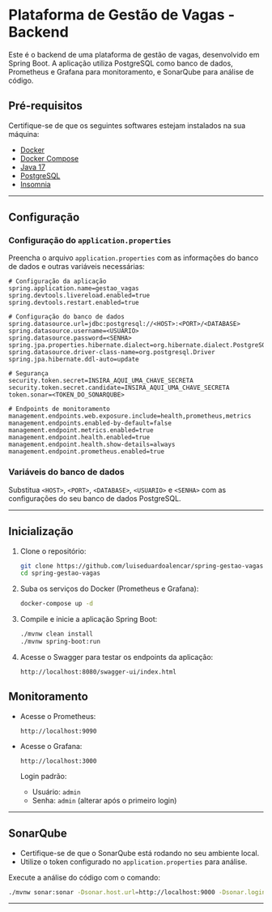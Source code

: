 # Plataforma de Gestão de Vagas - Backend

Este é o backend de uma plataforma de gestão de vagas, desenvolvido em Spring Boot. A aplicação utiliza PostgreSQL como banco de dados, Prometheus e Grafana para monitoramento, e SonarQube para análise de código.

## Pré-requisitos

Certifique-se de que os seguintes softwares estejam instalados na sua máquina:

- [Docker](https://www.docker.com/)
- [Docker Compose](https://docs.docker.com/compose/)
- [Java 17](https://www.oracle.com/java/technologies/javase/jdk17-archive-downloads.html)
- [PostgreSQL](https://www.postgresql.org/)
- [Insomnia](https://insomnia.rest/)

---

## Configuração

### Configuração do `application.properties`

Preencha o arquivo `application.properties` com as informações do banco de dados e outras variáveis necessárias:

```properties
# Configuração da aplicação
spring.application.name=gestao_vagas
spring.devtools.livereload.enabled=true
spring.devtools.restart.enabled=true

# Configuração do banco de dados
spring.datasource.url=jdbc:postgresql://<HOST>:<PORT>/<DATABASE>
spring.datasource.username=<USUARIO>
spring.datasource.password=<SENHA>
spring.jpa.properties.hibernate.dialect=org.hibernate.dialect.PostgreSQLDialect
spring.datasource.driver-class-name=org.postgresql.Driver
spring.jpa.hibernate.ddl-auto=update

# Segurança
security.token.secret=INSIRA_AQUI_UMA_CHAVE_SECRETA
security.token.secret.candidate=INSIRA_AQUI_UMA_CHAVE_SECRETA
token.sonar=<TOKEN_DO_SONARQUBE>

# Endpoints de monitoramento
management.endpoints.web.exposure.include=health,prometheus,metrics
management.endpoints.enabled-by-default=false
management.endpoint.metrics.enabled=true
management.endpoint.health.enabled=true
management.endpoint.health.show-details=always
management.endpoint.prometheus.enabled=true
```

### Variáveis do banco de dados

Substitua `<HOST>`, `<PORT>`, `<DATABASE>`, `<USUARIO>` e `<SENHA>` com as configurações do seu banco de dados PostgreSQL.

---

## Inicialização

1. Clone o repositório:
   ```bash
   git clone https://github.com/luiseduardoalencar/spring-gestao-vagas
   cd spring-gestao-vagas
   ```

2. Suba os serviços do Docker (Prometheus e Grafana):
   ```bash
   docker-compose up -d
   ```

3. Compile e inicie a aplicação Spring Boot:
   ```bash
   ./mvnw clean install
   ./mvnw spring-boot:run
   ```

4. Acesse o Swagger para testar os endpoints da aplicação:
   ```
   http://localhost:8080/swagger-ui/index.html
   ```


## Monitoramento

- Acesse o Prometheus:
  ```
  http://localhost:9090
  ```

- Acesse o Grafana:
  ```
  http://localhost:3000
  ```
  Login padrão:
  - Usuário: `admin`
  - Senha: `admin` (alterar após o primeiro login)

---

## SonarQube

- Certifique-se de que o SonarQube está rodando no seu ambiente local.
- Utilize o token configurado no `application.properties` para análise.

Execute a análise do código com o comando:
```bash
./mvnw sonar:sonar -Dsonar.host.url=http://localhost:9000 -Dsonar.login=<TOKEN_SONARQUBE>
```

---
